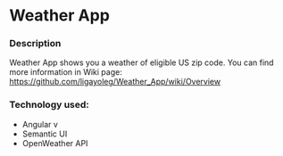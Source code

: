 # Weather App

### Description

Weather App shows you a weather of eligible US zip code.
You can find more information in Wiki page: https://github.com/ligayoleg/Weather_App/wiki/Overview
### Technology used:

- Angular v
- Semantic UI
- OpenWeather API


